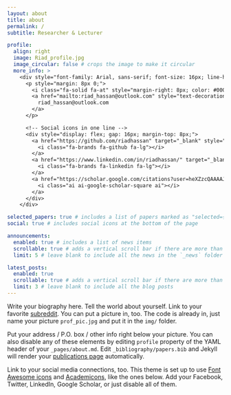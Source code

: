 ```yaml
---
layout: about
title: about
permalink: /
subtitle: Researcher & Lecturer

profile:
  align: right
  image: Riad_profile.jpg
  image_circular: false # crops the image to make it circular
  more_info: >
    <div style="font-family: Arial, sans-serif; font-size: 16px; line-height: 1.6;">
      <p style="margin: 8px 0;">
        <i class="fa-solid fa-at" style="margin-right: 8px; color: #000;"></i>
        <a href="mailto:riad_hassan@outlook.com" style="text-decoration: none; color: #333;">
          riad_hassan@outlook.com
        </a>
      </p>

      <!-- Social icons in one line -->
      <div style="display: flex; gap: 16px; margin-top: 8px;">
        <a href="https://github.com/riadhassan" target="_blank" style="color: #000; text-decoration: none;" title="GitHub">
          <i class="fa-brands fa-github fa-lg"></i>
        </a>
        <a href="https://www.linkedin.com/in/riadhassan/" target="_blank" style="color: #000; text-decoration: none;" title="LinkedIn">
          <i class="fa-brands fa-linkedin fa-lg"></i>
        </a>
        <a href="https://scholar.google.com/citations?user=heXZzcQAAAAJ&hl=en" target="_blank" style="color: #000; text-decoration: none;" title="Google Scholar">
          <i class="ai ai-google-scholar-square ai"></i>
        </a>
      </div>
    </div>

selected_papers: true # includes a list of papers marked as "selected={true}"
social: true # includes social icons at the bottom of the page

announcements:
  enabled: true # includes a list of news items
  scrollable: true # adds a vertical scroll bar if there are more than 3 news items
  limit: 5 # leave blank to include all the news in the `_news` folder

latest_posts:
  enabled: true
  scrollable: true # adds a vertical scroll bar if there are more than 3 new posts items
  limit: 3 # leave blank to include all the blog posts
---
```


Write your biography here. Tell the world about yourself. Link to your favorite [subreddit](http://reddit.com). You can put a picture in, too. The code is already in, just name your picture `prof_pic.jpg` and put it in the `img/` folder.

Put your address / P.O. box / other info right below your picture. You can also disable any of these elements by editing `profile` property of the YAML header of your `_pages/about.md`. Edit `_bibliography/papers.bib` and Jekyll will render your [publications page](/al-folio/publications/) automatically.

Link to your social media connections, too. This theme is set up to use [Font Awesome icons](https://fontawesome.com/) and [Academicons](https://jpswalsh.github.io/academicons/), like the ones below. Add your Facebook, Twitter, LinkedIn, Google Scholar, or just disable all of them.
